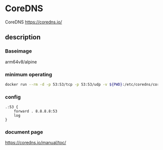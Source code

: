 # CoreDNS

CoreDNS <https://coredns.io/>

## description

### Baseimage

arm64v8/alpine

### minimum operating

```bash
docker run --rm -d -p 53:53/tcp -p 53:53/udp -v ${PWD}:/etc/coredns/corefile kometchtech/coredns
```

### config

```cady
.:53 {
    forward . 8.8.8.8:53
    log
}
```

### document page

<https://coredns.io/manual/toc/>